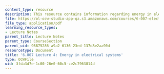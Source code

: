 ```yaml
---
content_type: resource
description: This resource contains information regarding energy in electrical systems.
file: https://ol-ocw-studio-app-qa.s3.amazonaws.com/courses/6-007-electromagnetic-energy-from-motors-to-lasers-spring-2011/3fda3d7e1c0026e060c5ce2c7963014d_MIT6_007S11_lec04.pdf
file_type: application/pdf
learning_resource_types:
- Lecture Notes
parent_title: Lecture Notes
parent_type: CourseSection
parent_uid: 95875286-a9a2-6136-23ed-137d8e2aa90d
resourcetype: Document
title: '6.007 Lecture 4: Energy in electrical systems'
type: OCWFile
uid: 3fda3d7e-1c00-26e0-60c5-ce2c7963014d
---
```

